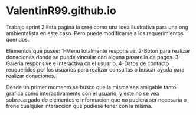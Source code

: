 # ValentinR99.github.io
Trabajo sprint 2
Esta pagina la cree como una idea ilustrativa para una ong ambientalista en este caso. Pero puede modificarse a los requerimientos queridos.

Elementos que posee:
1-Menu totalmente responsive.
2-Boton para realizar donaciones donde se puede vincular con alguna pasarella de pagos.
3-Galeria responsive e interactiva cn el usuario.
4-Datos de contacto reuqueridos por los usuarios para realizar consultas o buscar ayuda para realizar donaciones.

Desde un primer momento se busco que la misma sea amigable tanto grafica como interactivamente con el usuario, y este no se vea sobrecargado de elementos e informacion
que no pudiera ser necesaria o frene cualquier interaccion que pudiese tener con la misma.
